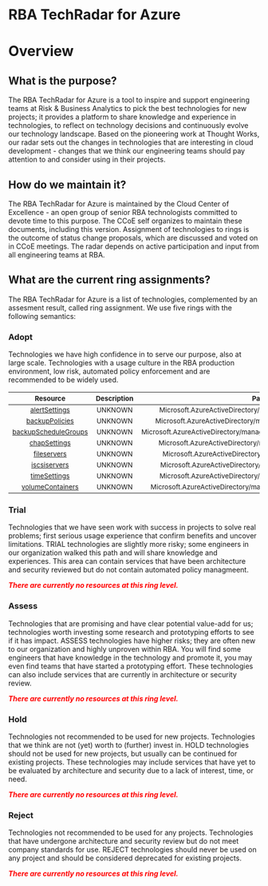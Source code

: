 
RBA TechRadar for Azure
=======================

# Overview

## What is the purpose?


The RBA TechRadar for Azure is a tool to inspire and support engineering teams at Risk & Business Analytics to pick the best technologies for new projects; it provides a platform to share knowledge and experience in technologies, to reflect on technology decisions and continuously evolve our technology landscape.  Based on the pioneering work at Thought Works, our radar sets out the changes in technologies that are interesting in cloud development - changes that we think our engineering teams should pay attention to and consider using in their projects.
## How do we maintain it?


The RBA TechRadar for Azure is maintained by the Cloud Center of Excellence - an open group of senior RBA technologists committed to devote time to this purpose.  The CCoE self organizes to maintain these documents, including this version.  Assignment of technologies to rings is the outcome of status change proposals, which are discussed and voted on in CCoE meetings.  The radar depends on active participation and input from all engineering teams at RBA.
## What are the current ring assignments?


The RBA TechRadar for Azure is a list of technologies, complemented by an assesment result, called ring assignment.  We use five rings with the following semantics:
### Adopt


Technologies we have high confidence in to serve our purpose, also at large scale.  Technologies with a usage culture in the RBA production environment, low risk, automated policy enforcement and are recommended to be widely used.  

|<sub>Resource</sub>|<sub>Description</sub>|<sub>Path</sub>|<sub>Status</sub>|
| :---: | :---: | :---: | :---: |
|<sub>[alertSettings](https://github.com/openrba/python-azure-techradar/tree/master/Microsoft.AzureActiveDirectory/managers/devices/alertSettings)</sub>|<sub>UNKNOWN</sub>|<sub>Microsoft.AzureActiveDirectory/managers/devices/alertSettings</sub>|<sub>ADOPT</sub>|
|<sub>[backupPolicies](https://github.com/openrba/python-azure-techradar/tree/master/Microsoft.AzureActiveDirectory/managers/devices/backupPolicies)</sub>|<sub>UNKNOWN</sub>|<sub>Microsoft.AzureActiveDirectory/managers/devices/backupPolicies</sub>|<sub>ADOPT</sub>|
|<sub>[backupScheduleGroups](https://github.com/openrba/python-azure-techradar/tree/master/Microsoft.AzureActiveDirectory/managers/devices/backupScheduleGroups)</sub>|<sub>UNKNOWN</sub>|<sub>Microsoft.AzureActiveDirectory/managers/devices/backupScheduleGroups</sub>|<sub>ADOPT</sub>|
|<sub>[chapSettings](https://github.com/openrba/python-azure-techradar/tree/master/Microsoft.AzureActiveDirectory/managers/devices/chapSettings)</sub>|<sub>UNKNOWN</sub>|<sub>Microsoft.AzureActiveDirectory/managers/devices/chapSettings</sub>|<sub>ADOPT</sub>|
|<sub>[fileservers](https://github.com/openrba/python-azure-techradar/tree/master/Microsoft.AzureActiveDirectory/managers/devices/fileservers)</sub>|<sub>UNKNOWN</sub>|<sub>Microsoft.AzureActiveDirectory/managers/devices/fileservers</sub>|<sub>ADOPT</sub>|
|<sub>[iscsiservers](https://github.com/openrba/python-azure-techradar/tree/master/Microsoft.AzureActiveDirectory/managers/devices/iscsiservers)</sub>|<sub>UNKNOWN</sub>|<sub>Microsoft.AzureActiveDirectory/managers/devices/iscsiservers</sub>|<sub>ADOPT</sub>|
|<sub>[timeSettings](https://github.com/openrba/python-azure-techradar/tree/master/Microsoft.AzureActiveDirectory/managers/devices/timeSettings)</sub>|<sub>UNKNOWN</sub>|<sub>Microsoft.AzureActiveDirectory/managers/devices/timeSettings</sub>|<sub>ADOPT</sub>|
|<sub>[volumeContainers](https://github.com/openrba/python-azure-techradar/tree/master/Microsoft.AzureActiveDirectory/managers/devices/volumeContainers)</sub>|<sub>UNKNOWN</sub>|<sub>Microsoft.AzureActiveDirectory/managers/devices/volumeContainers</sub>|<sub>ADOPT</sub>|

### Trial


Technologies that we have seen work with success in projects to solve real problems;  first serious usage experience that confirm benefits and uncover limitations.  TRIAL technologies are slightly more risky; some engineers in our organization walked this path and will share knowledge and experiences.  This area can contain services that have been architecture and security reviewed but do not contain automated policy managmeent.  
  
***<font color="red"> There are currently no resources at this ring level. </font>***
### Assess


Technologies that are promising and have clear potential value-add for us; technologies worth investing some research and prototyping efforts to see if it has impact.  ASSESS technologies have higher risks;  they are often new to our organization and highly unproven within RBA.  You will find some engineers that have knowledge in the technology and promote it, you may even find teams that have started a prototyping effort.  These technologies can also include services that are currently in architecture or security review.  
  
***<font color="red"> There are currently no resources at this ring level. </font>***
### Hold


Technologies not recommended to be used for new projects. Technologies that we think are not (yet) worth to (further) invest in.  HOLD technologies should not be used for new projects, but usually can be continued for existing projects.  These technologies may include services that have yet to be evaluated by architecture and security due to a lack of interest, time, or need.  
  
***<font color="red"> There are currently no resources at this ring level. </font>***
### Reject


Technologies not recommended to be used for any projects. Technologies that have undergone architecture and security review but do not meet company standards for use.  REJECT technologies should never be used on any project and should be considered deprecated for existing projects.  
  
***<font color="red"> There are currently no resources at this ring level. </font>***